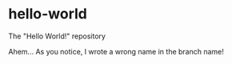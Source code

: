 # hello-world
The "Hello World!" repository

Ahem... As you notice, I wrote a wrong name in the branch name!
